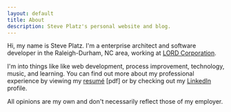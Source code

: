 ```yaml
---
layout: default
title: About
description: Steve Platz's personal website and blog.
---
```


Hi, my name is Steve Platz. I'm a enterprise architect and software developer in the Raleigh-Durham, NC area, working at [LORD Corporation](http://www.lord.com). 

I'm into things like like web development, process improvement, technology, music, and learning. You can find out more about my professional experience by viewing my [resum&eacute;](/files/resume.pdf) \[pdf\] or by checking out my [LinkedIn](http://www.linkedin.com/in/steveplatz) profile.

All opinions are my own and don't necessarily reflect those of my employer.
